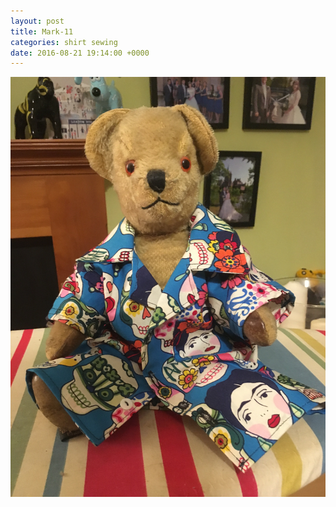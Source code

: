 ```yaml
---
layout: post
title: Mark-11
categories: shirt sewing
date: 2016-08-21 19:14:00 +0000
---
```


![mark-11](/shirts/imgs/mark-11.jpg)

